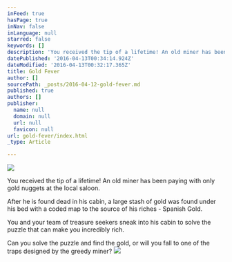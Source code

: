 ```yaml
---
inFeed: true
hasPage: true
inNav: false
inLanguage: null
starred: false
keywords: []
description: 'You received the tip of a lifetime! An old miner has been paying with only gold nuggets at the local saloon.'
datePublished: '2016-04-13T00:34:14.924Z'
dateModified: '2016-04-13T00:32:17.365Z'
title: Gold Fever
author: []
sourcePath: _posts/2016-04-12-gold-fever.md
published: true
authors: []
publisher:
  name: null
  domain: null
  url: null
  favicon: null
url: gold-fever/index.html
_type: Article

---
```

![](https://the-grid-user-content.s3-us-west-2.amazonaws.com/96fc7055-4d61-4f75-a0dd-b02340ed6895.jpg)

You received the tip of a lifetime! An old miner has been paying with only gold nuggets at the local saloon.

After he is found dead in his cabin, a large stash of gold was found under his bed with a coded map to the source of his riches - Spanish Gold.

You and your team of treasure seekers sneak into his cabin to solve the puzzle that can make you incredibly rich.

Can you solve the puzzle and find the gold, or will you fall to one of the traps designed by the greedy miner?
![](https://the-grid-user-content.s3-us-west-2.amazonaws.com/6ca13a6a-0868-4e10-89f4-faafd8f1137b.jpg)